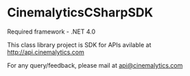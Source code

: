 # CinemalyticsCSharpSDK

Required framework - .NET 4.0

This class library project is SDK for APIs avilable at http://api.cinemalytics.com

For any query/feedback, please mail at api@cinemalytics.com
